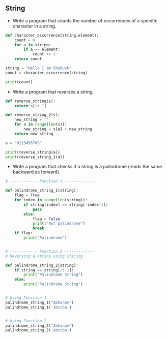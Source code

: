 ## String
- Write a program that counts the number of occurrences of a specific character in a string.

```py
def character_occurrence(string,element):
    count = 0
    for a in string:
        if a == element:
            count += 1
    return count

string = "Hello I am ShyDuck"
count = character_occurrence(string)

print(count)
```

- Write a program that reverses a string.

```py
def reverse_string(s):
    return s[::-1]

def reverse_string_2(s):
    new_string = ''
    for a in range(len(s)):
        new_string = s[a] + new_string
    return new_string

a = "0123456789"

print(reverse_string(a))
print(reverse_string_2(a))
```

- Write a program that checks if a string is a palindrome (reads the same backward as forward).

```py
# ------------ Function 1 -------------

def palindrome_string_1(string):
    flag = True
    for index in range(len(string)):
        if string[index] == string[-index-1]:
            pass
        else:
            flag = False
            print("Not palindrome")
            break
    if flag:
        print("Palindrome")


# ------------ Function 2 -------------
# Reversing a string using slicing

def palindrome_string_2(string):
    if string == string[::-1]:
        print("Palindrome String")
    else:
        print("Palindrome String")


# Using Function 1
palindrome_string_1("Abhinav")
palindrome_string_1('abccba')


# Using Function 2
palindrome_string_2("Abhinav")
palindrome_string_2('abccba')
```
